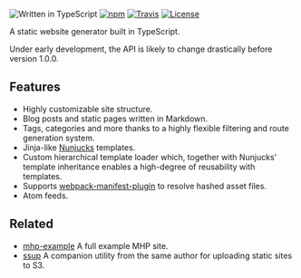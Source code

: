 ![Written in TypeScript](https://flat.badgen.net/badge/icon/typescript?icon=typescript&label) [![npm](https://flat.badgen.net/npm/v/@mtti/mhp?icon=npm)](https://www.npmjs.com/package/@mtti/mhp) [![Travis](https://flat.badgen.net/travis/mtti/mhp?icon=travis)](https://travis-ci.org/mtti/mhp) [![License](https://flat.badgen.net/github/license/mtti/mhp)](https://github.com/mtti/mhp/blob/master/LICENSE)

A static website generator built in TypeScript.

Under early development, the API is likely to change drastically before version 1.0.0.

## Features

* Highly customizable site structure.
* Blog posts and static pages written in Markdown.
* Tags, categories and more thanks to a highly flexible filtering and route generation system.
* Jinja-like [Nunjucks](https://mozilla.github.io/nunjucks/) templates.
* Custom hierarchical template loader which, together with Nunjucks' template inheritance enables a high-degree of reusability with templates.
* Supports [webpack-manifest-plugin](https://www.npmjs.com/package/webpack-manifest-plugin) to resolve hashed asset files.
* Atom feeds.

## Related

* [mhp-example](https://github.com/mtti/mhp-example) A full example MHP site.
* [ssup](https://github.com/mtti/ssup) A companion utility from the same author for uploading static sites to S3.
